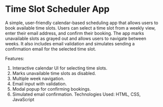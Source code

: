 # Time Slot Scheduler App
A simple, user-friendly calendar-based scheduling app that allows users to book available time slots. Users can select a time slot from a weekly view, enter their email address, and confirm their booking. The app marks unavailable slots as grayed out and allows users to navigate between weeks. It also includes email validation and simulates sending a confirmation email for the selected time slot.

Features:
  1. Interactive calendar UI for selecting time slots.
  2. Marks unavailable time slots as disabled.
  3. Multiple week navigation.
  4. Email input with validation.
  5. Modal popup for confirming bookings.
  6. Simulated email confirmation.
Technologies Used:
  HTML, CSS, JavaScript
